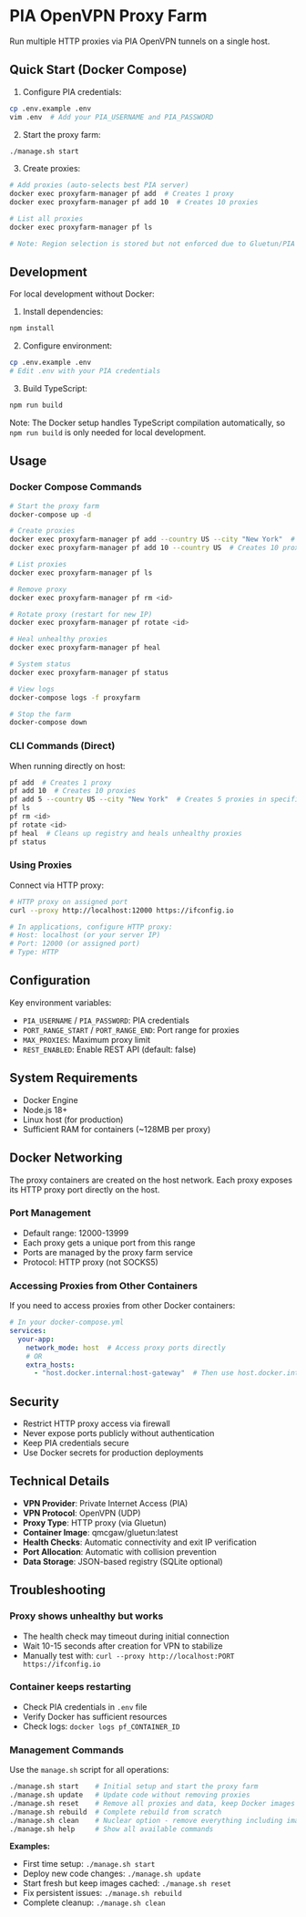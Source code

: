 # PIA OpenVPN Proxy Farm

Run multiple HTTP proxies via PIA OpenVPN tunnels on a single host.

## Quick Start (Docker Compose)

1. Configure PIA credentials:
```bash
cp .env.example .env
vim .env  # Add your PIA_USERNAME and PIA_PASSWORD
```

2. Start the proxy farm:
```bash
./manage.sh start
```

3. Create proxies:
```bash
# Add proxies (auto-selects best PIA server)
docker exec proxyfarm-manager pf add  # Creates 1 proxy
docker exec proxyfarm-manager pf add 10  # Creates 10 proxies

# List all proxies
docker exec proxyfarm-manager pf ls

# Note: Region selection is stored but not enforced due to Gluetun/PIA limitations
```

## Development

For local development without Docker:

1. Install dependencies:
```bash
npm install
```

2. Configure environment:
```bash
cp .env.example .env
# Edit .env with your PIA credentials
```

3. Build TypeScript:
```bash
npm run build
```

Note: The Docker setup handles TypeScript compilation automatically, so `npm run build` is only needed for local development.

## Usage

### Docker Compose Commands

```bash
# Start the proxy farm
docker-compose up -d

# Create proxies
docker exec proxyfarm-manager pf add --country US --city "New York"  # Creates 1 proxy
docker exec proxyfarm-manager pf add 10 --country US  # Creates 10 proxies

# List proxies
docker exec proxyfarm-manager pf ls

# Remove proxy
docker exec proxyfarm-manager pf rm <id>

# Rotate proxy (restart for new IP)
docker exec proxyfarm-manager pf rotate <id>

# Heal unhealthy proxies
docker exec proxyfarm-manager pf heal

# System status
docker exec proxyfarm-manager pf status

# View logs
docker-compose logs -f proxyfarm

# Stop the farm
docker-compose down
```

### CLI Commands (Direct)

When running directly on host:
```bash
pf add  # Creates 1 proxy
pf add 10  # Creates 10 proxies
pf add 5 --country US --city "New York"  # Creates 5 proxies in specific location
pf ls
pf rm <id>
pf rotate <id>
pf heal  # Cleans up registry and heals unhealthy proxies
pf status
```

### Using Proxies

Connect via HTTP proxy:
```bash
# HTTP proxy on assigned port
curl --proxy http://localhost:12000 https://ifconfig.io

# In applications, configure HTTP proxy:
# Host: localhost (or your server IP)
# Port: 12000 (or assigned port)
# Type: HTTP
```

## Configuration

Key environment variables:
- `PIA_USERNAME` / `PIA_PASSWORD`: PIA credentials
- `PORT_RANGE_START` / `PORT_RANGE_END`: Port range for proxies
- `MAX_PROXIES`: Maximum proxy limit
- `REST_ENABLED`: Enable REST API (default: false)

## System Requirements

- Docker Engine
- Node.js 18+
- Linux host (for production)
- Sufficient RAM for containers (~128MB per proxy)

## Docker Networking

The proxy containers are created on the host network. Each proxy exposes its HTTP proxy port directly on the host.

### Port Management
- Default range: 12000-13999
- Each proxy gets a unique port from this range
- Ports are managed by the proxy farm service
- Protocol: HTTP proxy (not SOCKS5)

### Accessing Proxies from Other Containers

If you need to access proxies from other Docker containers:

```yaml
# In your docker-compose.yml
services:
  your-app:
    network_mode: host  # Access proxy ports directly
    # OR
    extra_hosts:
      - "host.docker.internal:host-gateway"  # Then use host.docker.internal:12000
```

## Security

- Restrict HTTP proxy access via firewall
- Never expose ports publicly without authentication
- Keep PIA credentials secure
- Use Docker secrets for production deployments

## Technical Details

- **VPN Provider**: Private Internet Access (PIA)
- **VPN Protocol**: OpenVPN (UDP)
- **Proxy Type**: HTTP proxy (via Gluetun)
- **Container Image**: qmcgaw/gluetun:latest
- **Health Checks**: Automatic connectivity and exit IP verification
- **Port Allocation**: Automatic with collision prevention
- **Data Storage**: JSON-based registry (SQLite optional)

## Troubleshooting

### Proxy shows unhealthy but works
- The health check may timeout during initial connection
- Wait 10-15 seconds after creation for VPN to stabilize
- Manually test with: `curl --proxy http://localhost:PORT https://ifconfig.io`

### Container keeps restarting
- Check PIA credentials in `.env` file
- Verify Docker has sufficient resources
- Check logs: `docker logs pf_CONTAINER_ID`

### Management Commands

Use the `manage.sh` script for all operations:

```bash
./manage.sh start    # Initial setup and start the proxy farm
./manage.sh update   # Update code without removing proxies
./manage.sh reset    # Remove all proxies and data, keep Docker images
./manage.sh rebuild  # Complete rebuild from scratch
./manage.sh clean    # Nuclear option - remove everything including images
./manage.sh help     # Show all available commands
```

**Examples:**
- First time setup: `./manage.sh start`
- Deploy new code changes: `./manage.sh update`
- Start fresh but keep images cached: `./manage.sh reset`
- Fix persistent issues: `./manage.sh rebuild`
- Complete cleanup: `./manage.sh clean`